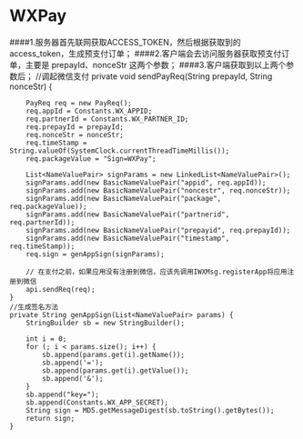 # WXPay
####1.服务器首先联网获取ACCESS_TOKEN，然后根据获取到的access_token，生成预支付订单；
####2.客户端会去访问服务器获取预支付订单，主要是 prepayId、nonceStr 这两个参数；
####3.客户端获取到以上两个参数后；
  //调起微信支付
  private void sendPayReq(String prepayId, String nonceStr) {
		
		PayReq req = new PayReq();
		req.appId = Constants.WX_APPID;
		req.partnerId = Constants.WX_PARTNER_ID;
		req.prepayId = prepayId;
		req.nonceStr = nonceStr;
		req.timeStamp = String.valueOf(SystemClock.currentThreadTimeMillis());
		req.packageValue = "Sign=WXPay";
		
		List<NameValuePair> signParams = new LinkedList<NameValuePair>();
		signParams.add(new BasicNameValuePair("appid", req.appId));
		signParams.add(new BasicNameValuePair("noncestr", req.nonceStr));
		signParams.add(new BasicNameValuePair("package", req.packageValue));
		signParams.add(new BasicNameValuePair("partnerid", req.partnerId));
		signParams.add(new BasicNameValuePair("prepayid", req.prepayId));
		signParams.add(new BasicNameValuePair("timestamp", req.timeStamp));
		req.sign = genAppSign(signParams);
		
		// 在支付之前，如果应用没有注册到微信，应该先调用IWXMsg.registerApp将应用注册到微信
		api.sendReq(req);
	}
	//生成签名方法
	private String genAppSign(List<NameValuePair> params) {
		StringBuilder sb = new StringBuilder();
		
		int i = 0;
		for (; i < params.size(); i++) {
			sb.append(params.get(i).getName());
			sb.append('=');
			sb.append(params.get(i).getValue());
			sb.append('&');
		}
		sb.append("key=");
		sb.append(Constants.WX_APP_SECRET);
		String sign = MD5.getMessageDigest(sb.toString().getBytes());
		return sign;
	}
